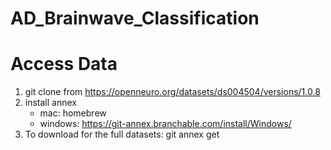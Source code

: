 # AD_Brainwave_Classification

# Access Data
1. git clone from https://openneuro.org/datasets/ds004504/versions/1.0.8  
2. install annex
    - mac: homebrew
    - windows: https://git-annex.branchable.com/install/Windows/
3. To download for the full datasets: git annex get